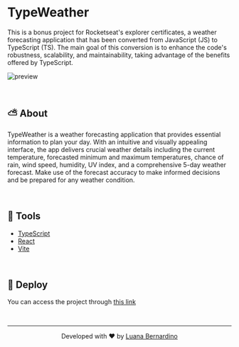 # TypeWeather

This is a bonus project for Rocketseat's explorer certificates, a weather forecasting application that has been converted from JavaScript (JS) to TypeScript (TS). The main goal of this conversion is to enhance the code's robustness, scalability, and maintainability, taking advantage of the benefits offered by TypeScript.

![preview](.github/preview.png)

</br>

## ⛅ About

TypeWeather is a weather forecasting application that provides essential information to plan your day. With an intuitive and visually appealing interface, the app delivers crucial weather details including the current temperature, forecasted minimum and maximum temperatures, chance of rain, wind speed, humidity, UV index, and a comprehensive 5-day weather forecast. Make use of the forecast accuracy to make informed decisions and be prepared for any weather condition.

</br>

## 🧪 Tools

- [TypeScript](https://www.typescriptlang.org/)
- [React](https://react.dev/)
- [Vite](https://vitejs.dev/)

</br>

## 🚀 Deploy

You can access the project through [this link](https://typeweather-palomarodrigues.vercel.app/)

</br>

---

<p align="center">Developed with ❤️ by <a href="https://www.linkedin.com/in/lubernardino/" target="_blank">Luana Bernardino</a></p>